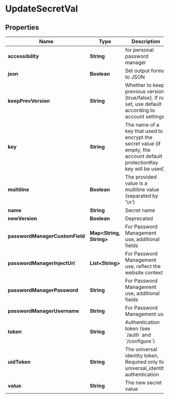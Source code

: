 

# UpdateSecretVal

## Properties

Name | Type | Description | Notes
------------ | ------------- | ------------- | -------------
**accessibility** | **String** | for personal password manager |  [optional]
**json** | **Boolean** | Set output format to JSON |  [optional]
**keepPrevVersion** | **String** | Whether to keep previous version [true/false]. If not set, use default according to account settings |  [optional]
**key** | **String** | The name of a key that used to encrypt the secret value (if empty, the account default protectionKey key will be used) |  [optional]
**multiline** | **Boolean** | The provided value is a multiline value (separated by &#39;\\n&#39;) |  [optional]
**name** | **String** | Secret name | 
**newVersion** | **Boolean** | Deprecated |  [optional]
**passwordManagerCustomField** | **Map&lt;String, String&gt;** | For Password Management use, additional fields |  [optional]
**passwordManagerInjectUrl** | **List&lt;String&gt;** | For Password Management use, reflect the website context |  [optional]
**passwordManagerPassword** | **String** | For Password Management use, additional fields |  [optional]
**passwordManagerUsername** | **String** | For Password Management use |  [optional]
**token** | **String** | Authentication token (see &#x60;/auth&#x60; and &#x60;/configure&#x60;) |  [optional]
**uidToken** | **String** | The universal identity token, Required only for universal_identity authentication |  [optional]
**value** | **String** | The new secret value | 



